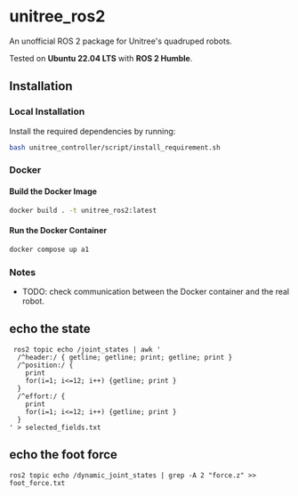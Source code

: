 # unitree_ros2
An unofficial ROS 2 package for Unitree's quadruped robots.

Tested on **Ubuntu 22.04 LTS** with **ROS 2 Humble**.

## Installation

### Local Installation

Install the required dependencies by running:

```bash
bash unitree_controller/script/install_requirement.sh
```

### Docker

#### Build the Docker Image

```bash
docker build . -t unitree_ros2:latest
```

#### Run the Docker Container

```bash
docker compose up a1
```

### Notes

- TODO: check communication between the Docker container and the real robot.



## echo the state 

```
 ros2 topic echo /joint_states | awk '
  /^header:/ { getline; getline; print; getline; print }
  /^position:/ {
    print
    for(i=1; i<=12; i++) {getline; print }
  }
  /^effort:/ {
    print
    for(i=1; i<=12; i++) {getline; print }
  }
' > selected_fields.txt

```



## echo the foot force 

```
ros2 topic echo /dynamic_joint_states | grep -A 2 "force.z" >> foot_force.txt
```
